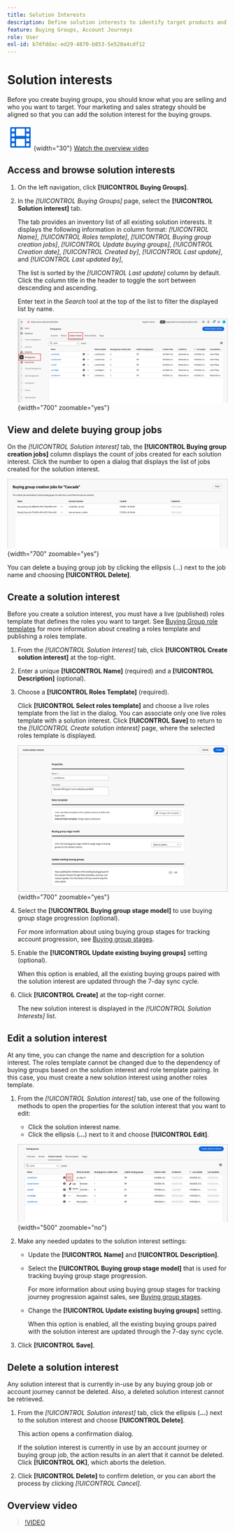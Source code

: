 ```yaml
---
title: Solution Interests
description: Define solution interests to identify target products and automatically create buying groups with role templates in Journey Optimizer B2B Edition.
feature: Buying Groups, Account Journeys
role: User
exl-id: b7dfddac-ed29-4870-b853-5e520a4cdf12
---
```

# Solution interests

Before you create buying groups, you should know what you are selling and who you want to target. Your marketing and sales strategy should be aligned so that you can add the solution interest for the buying groups.

![Video](../../assets/do-not-localize/icon-video.svg){width="30"} [Watch the overview video](#overview-video)

## Access and browse solution interests

1. On the left navigation, click **[!UICONTROL Buying Groups]**.

1. In the _[!UICONTROL Buying Groups]_ page, select the **[!UICONTROL Solution interest]** tab.

   The tab provides an inventory list of all existing solution interests. It displays the following information in column format: _[!UICONTROL Name]_, _[!UICONTROL Roles template]_, _[!UICONTROL Buying group creation jobs]_, _[!UICONTROL Update buying groups]_, _[!UICONTROL Creation date]_, _[!UICONTROL Created by]_, _[!UICONTROL Last update]_, and _[!UICONTROL Last updated by]_,

   The list is sorted by the _[!UICONTROL Last update]_ column by default. Click the column title in the header to toggle the sort between descending and ascending.

   Enter text in the _Search_ tool at the top of the list to filter the displayed list by name.

   ![Solution Interest tab](assets/solution-interest-tab.png){width="700" zoomable="yes"}
   
## View and delete buying group jobs

On the _[!UICONTROL Solution interest]_ tab, the **[!UICONTROL Buying group creation jobs]** column displays the count of jobs created for each solution interest. Click the number to open a dialog that displays the list of jobs created for the solution interest.
   
![Buying group jobs for solution interest](assets/buying-group-jobs-for-solution-interest.png){width="700" zoomable="yes"}

You can delete a buying group job by clicking the ellipsis (...) next to the job name and choosing **[!UICONTROL Delete]**.

## Create a solution interest

Before you create a solution interest, you must have a live (published) roles template that defines the roles you want to target. See [Buying Group role templates](./buying-groups-role-templates.md) for more information about creating a roles template and publishing a roles template.

1. From the _[!UICONTROL Solution Interest]_ tab, click **[!UICONTROL Create solution interest]** at the top-right.

1. Enter a unique **[!UICONTROL Name]** (required) and a **[!UICONTROL Description]** (optional).

1. Choose a **[!UICONTROL Roles Template]** (required).

   Click **[!UICONTROL Select roles template]** and choose a live roles template from the list in the dialog. You can associate only one live roles template with a solution interest. Click **[!UICONTROL Save]** to return to the _[!UICONTROL Create solution interest]_ page, where the selected roles template is displayed.

   ![Add a roles template to the solution interest](assets/solution-interest-create.png){width="700" zoomable="yes"}

1. Select the **[!UICONTROL Buying group stage model]** to use buying group stage progression (optional).

   For more information about using buying group stages for tracking account progression, see [Buying group stages](./buying-group-stages.md).

1. Enable the **[!UICONTROL Update existing buying groups]** setting (optional).

   When this option is enabled, all the existing buying groups paired with the solution interest are updated through the 7-day sync cycle.

1. Click **[!UICONTROL Create]** at the top-right corner.

   The new solution interest is displayed in the _[!UICONTROL Solution Interests]_ list.

## Edit a solution interest

At any time, you can change the name and description for a solution interest. The roles template cannot be changed due to the dependency of buying groups based on the solution interest and role template pairing. In this case, you must create a new solution interest using another roles template.

1. From the _[!UICONTROL Solution interest]_ tab, use one of the following methods to open the properties for the solution interest that you want to edit:

   * Click the solution interest name.
   * Click the ellipsis (**...**) next to it and choose **[!UICONTROL Edit]**.

   ![Solution interest more menu](assets/solution-interests-more-menu.png){width="500" zoomable="no"}

1. Make any needed updates to the solution interest settings:

   * Update the **[!UICONTROL Name]** and **[!UICONTROL Description]**.

   * Select the **[!UICONTROL Buying group stage model]** that is used for tracking buying group stage progression.

      For more information about using buying group stages for tracking journey progression against sales, see [Buying group stages](./buying-group-stages.md).

   * Change the **[!UICONTROL Update existing buying groups]** setting.

      When this option is enabled, all the existing buying groups paired with the solution interest are updated through the 7-day sync cycle.

1. Click **[!UICONTROL Save]**.

## Delete a solution interest

Any solution interest that is currently in-use by any buying group job or account journey cannot be deleted. Also, a deleted solution interest cannot be retrieved.

1. From the _[!UICONTROL Solution interest]_ tab, click the ellipsis (**...**) next to the solution interest and choose **[!UICONTROL Delete]**.

   This action opens a confirmation dialog.

   If the solution interest is currently in use by an account journey or buying group job, the action results in an alert that it cannot be deleted. Click **[!UICONTROL OK]**, which aborts the deletion.
   
1. Click **[!UICONTROL Delete]** to confirm deletion, or you can abort the process by clicking _[!UICONTROL Cancel]_.

## Overview video

>[!VIDEO](https://video.tv.adobe.com/v/3433080/?learn=on)
